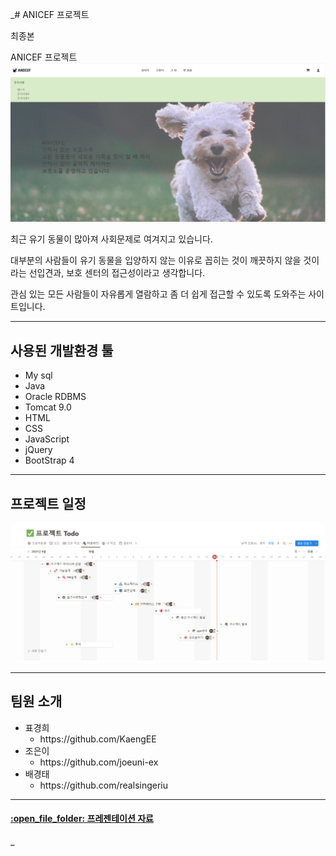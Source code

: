 _# ANICEF 프로젝트

최종본

ANICEF 프로젝트 
<img src='WebContent/images/main.png'>

최근 유기 동물이 많아져 사회문제로 여겨지고 있습니다. 

대부분의 사람들이 유기 동물을 입양하지 않는 이유로 꼽히는 것이 
깨끗하지 않을 것이라는 선입견과, 보호 센터의 접근성이라고 
생각합니다.

 관심 있는 모든 사람들이 자유롭게 열람하고 좀 더 쉽게
 접근할 수 있도록 도와주는 사이트입니다. 
<hr>
<h2>사용된 개발환경 툴</h2>
<ul>
  <li>My sql</li>
  <li>Java</li>
  <li>Oracle RDBMS</li>
  <li>Tomcat 9.0</li>
  <li>HTML</li>
  <li>CSS</li>
  <li>JavaScript</li>
  <li>jQuery</li>
  <li>BootStrap 4</li>
</ul>
<hr>
<h2>프로젝트 일정</h2>
<img src='WebContent/images/project_Todo.png'>
<hr>
<h2>팀원 소개</h2>
<ul>
  <li>표경희
    <ul>
      <li>https://github.com/KaengEE</li>
    </ul>
  </li>
    <li>조은이
      <ul>
        <li>https://github.com/joeuni-ex</li>
      </ul>
    </li>
    <li>배경태
      <ul>
        <li>https://github.com/realsingeriu</li>
      </ul>
  </li>
</ul>


</ul>
<hr>
<h4><a href="https://docs.google.com/viewer?url=https://github.com/Chanan-Park/OhSherlockProject/files/9869805/2.pdf">:open_file_folder: 프레젠테이션 자료</a></h4>_
